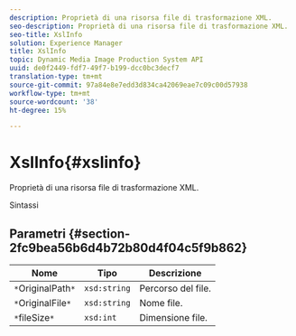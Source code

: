 ```yaml
---
description: Proprietà di una risorsa file di trasformazione XML.
seo-description: Proprietà di una risorsa file di trasformazione XML.
seo-title: XslInfo
solution: Experience Manager
title: XslInfo
topic: Dynamic Media Image Production System API
uuid: de0f2449-fdf7-49f7-b199-dcc0bc3decf7
translation-type: tm+mt
source-git-commit: 97a84e8e7edd3d834ca42069eae7c09c00d57938
workflow-type: tm+mt
source-wordcount: '38'
ht-degree: 15%

---
```



# XslInfo{#xslinfo}

Proprietà di una risorsa file di trasformazione XML.

Sintassi

## Parametri {#section-2fc9bea56b6d4b72b80d4f04c5f9b862}

| Nome | Tipo | Descrizione |
|---|---|---|
| `*`OriginalPath`*` | `xsd:string` | Percorso del file. |
| `*`OriginalFile`*` | `xsd:string` | Nome file. |
| `*`fileSize`*` | `xsd:int` | Dimensione file. |

